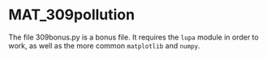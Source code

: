 # MAT_309pollution

The file 309bonus.py is a bonus file. It requires the `lupa` module in order to work, as well as the more common `matplotlib` and `numpy`.